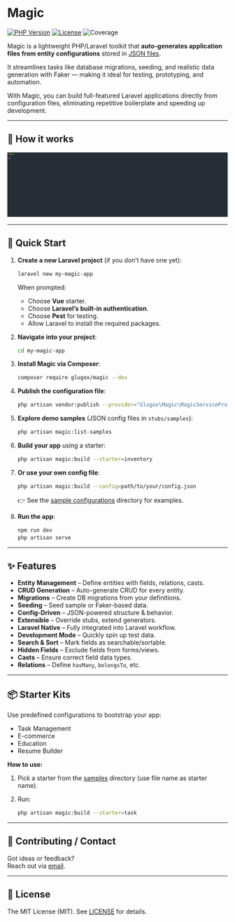 # Magic

[![PHP Version](https://img.shields.io/badge/php-%5E8.4-blue)](https://php.net)
[![License](https://img.shields.io/badge/license-MIT-green.svg)](LICENSE)
![Coverage](https://codecov.io/gh/glugox/magic/branch/main/graph/badge.svg)

Magic is a lightweight PHP/Laravel toolkit that **auto-generates application files from entity configurations** stored in [JSON files](stubs/samples/inventory.json).

It streamlines tasks like database migrations, seeding, and realistic data generation with Faker — making it ideal for testing, prototyping, and automation.

With Magic, you can build full-featured Laravel applications directly from configuration files, eliminating repetitive boilerplate and speeding up development.

---

## 🔧 How it works

![magic-demo.svg](magic-demo.svg)

---

## 🚀 Quick Start

1. **Create a new Laravel project** (if you don’t have one yet):

   ```bash
   laravel new my-magic-app
   ```

   When prompted:
    - Choose **Vue** starter.
    - Choose **Laravel’s built-in authentication**.
    - Choose **Pest** for testing.
    - Allow Laravel to install the required packages.

2. **Navigate into your project**:

   ```bash
   cd my-magic-app
   ```

3. **Install Magic via Composer**:

   ```bash
   composer require glugox/magic --dev
   ```

4. **Publish the configuration file**:

   ```bash
   php artisan vendor:publish --provider="Glugox\Magic\MagicServiceProvider"
   ```

5. **Explore demo samples** (JSON config files in `stubs/samples`):

   ```bash
   php artisan magic:list-samples
   ```

6. **Build your app** using a starter:

   ```bash
   php artisan magic:build --starter=inventory
   ```

7. **Or use your own config file**:

   ```bash
   php artisan magic:build --config=path/to/your/config.json
   ```

   👉 See the [sample configurations](./stubs/samples) directory for examples.

8. **Run the app**:

   ```bash
   npm run dev
   php artisan serve
   ```

---

## ✨ Features

- **Entity Management** – Define entities with fields, relations, casts.
- **CRUD Generation** – Auto-generate CRUD for every entity.
- **Migrations** – Create DB migrations from your definitions.
- **Seeding** – Seed sample or Faker-based data.
- **Config-Driven** – JSON-powered structure & behavior.
- **Extensible** – Override stubs, extend generators.
- **Laravel Native** – Fully integrated into Laravel workflow.
- **Development Mode** – Quickly spin up test data.
- **Search & Sort** – Mark fields as searchable/sortable.
- **Hidden Fields** – Exclude fields from forms/views.
- **Casts** – Ensure correct field data types.
- **Relations** – Define `hasMany`, `belongsTo`, etc.

---

## 📦 Starter Kits

Use predefined configurations to bootstrap your app:

- Task Management
- E-commerce
- Education
- Resume Builder

**How to use:**

1. Pick a starter from the [samples](./stubs/samples) directory (use file name as starter name).
2. Run:

   ```bash
   php artisan magic:build --starter=task
   ```

---

## 🤝 Contributing / Contact

Got ideas or feedback?  
Reach out via [email](mailto:ervinbeciragic@gmail.com).

---

## 📄 License

The MIT License (MIT). See [LICENSE](LICENSE.md) for details.

